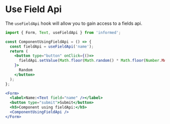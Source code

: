 # Use Field Api

The `useFieldApi` hook will allow you to gain access to a fields api.

<!-- STORY -->

```jsx
import { Form, Text, useFieldApi } from 'informed';

const ComponentUsingFieldApi = () => {
  const fieldApi = useFieldApi('name');
  return (
    <button type="button" onClick={()=>
      fieldApi.setValue(Math.floor(Math.random() * Math.floor(Number.MAX_SAFE_INTEGER)))
    }>
      Random
    </button>
  );
};

<Form>
  <label>Name:<Text field="name" /></label>
  <button type="submit">Submit</button>
  <h5>Component using fieldApi:</h5>
  <ComponentUsingFieldApi />
</Form>
```
